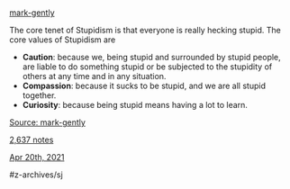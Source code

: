 # 
 [mark-gently](https://mark-gently.tumblr.com/post/175079272794)  

The core tenet of Stupidism is that everyone is really hecking stupid.
The core values of Stupidism are
* **Caution**: because we, being stupid and surrounded by stupid people, are liable to do something stupid or be subjected to the stupidity of others at any time and in any situation.
* **Compassion**: because it sucks to be stupid, and we are all stupid together.
* **Curiosity**: because being stupid means having a lot to learn.

 [Source: mark-gently](https://mark-gently.tumblr.com/post/175079272794/the-core-tenet-of-stupidism-is-that-everyone-is)  

 [2,637 notes](https://soulvomit.tumblr.com/post/649020092744597504/mark-gently-the-core-tenet-of-stupidism-is-that#notes) 

 [Apr 20th, 2021](https://soulvomit.tumblr.com/post/649020092744597504/mark-gently-the-core-tenet-of-stupidism-is-that)  

#z-archives/sj